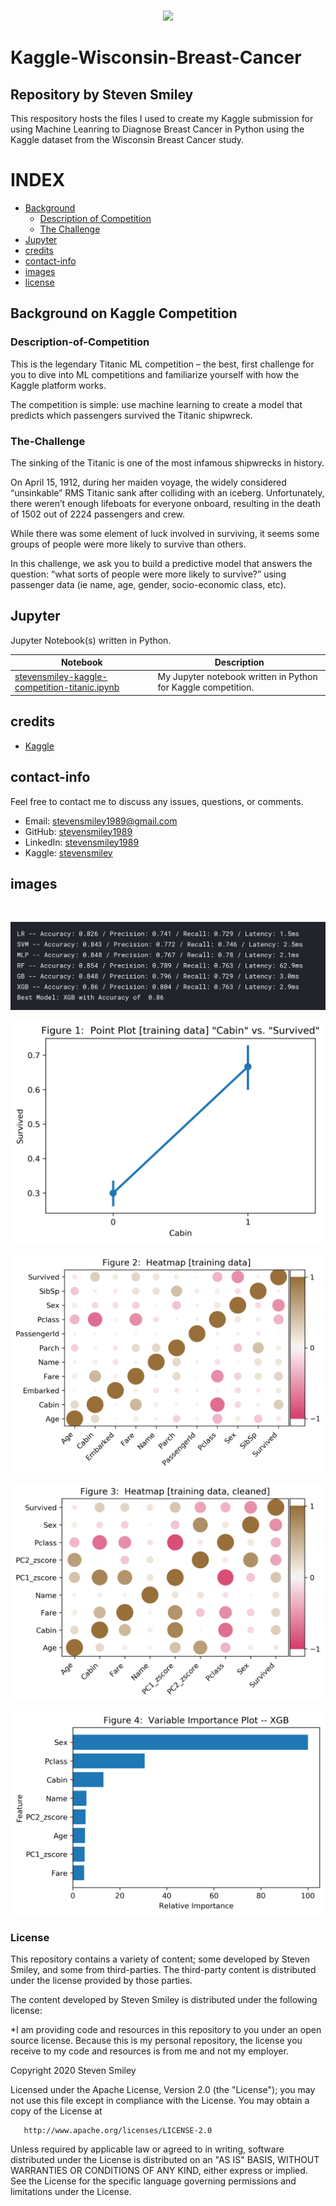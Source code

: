 <br/>
<p align="center">
<img src="https://raw.githubusercontent.com/stevensmiley1989/Kaggle-WisconsinBreastCancer/GitHub_Images/BreastCancer_TitleGIF.gif">
</p>

# Kaggle-Wisconsin-Breast-Cancer
## Repository by Steven Smiley

This respository hosts the files I used to create my Kaggle submission for using Machine Leanring to Diagnose Breast Cancer in Python using the Kaggle dataset from the Wisconsin Breast Cancer study.


# INDEX

* [Background](#Background)
   * [Description of Competition](#Description-of-Competition)
   * [The Challenge](#The-Challenge)
* [Jupyter](#Jupyter)
* [credits](#credits)
* [contact-info](#contact-info)
* [images](#images)
* [license](#license)


## Background on Kaggle Competition
### Description-of-Competition
This is the legendary Titanic ML competition – the best, first challenge for you to dive into ML competitions and familiarize yourself with how the Kaggle platform works.

The competition is simple: use machine learning to create a model that predicts which passengers survived the Titanic shipwreck.

### The-Challenge

The sinking of the Titanic is one of the most infamous shipwrecks in history.

On April 15, 1912, during her maiden voyage, the widely considered “unsinkable” RMS Titanic sank after colliding with an iceberg. Unfortunately, there weren’t enough lifeboats for everyone onboard, resulting in the death of 1502 out of 2224 passengers and crew.

While there was some element of luck involved in surviving, it seems some groups of people were more likely to survive than others.

In this challenge, we ask you to build a predictive model that answers the question: “what sorts of people were more likely to survive?” using passenger data (ie name, age, gender, socio-economic class, etc).

## Jupyter
Jupyter Notebook(s) written in Python.

| Notebook | Description |
|--------------------------------------------------------------------------------------------------------------|-------------------------------------------------------------------------------------------------------------------------------------------------------------------|
| [stevensmiley-kaggle-competition-titanic.ipynb](http://nbviewer.ipython.org/github/stevensmiley1989/Kaggle-Titanic/blob/master/Jupyter/stevensmiley-kaggle-competition-titanic.ipynb) | My Jupyter notebook written in Python for Kaggle competition. |


## credits

* [Kaggle](https://www.kaggle.com/)

## contact-info

Feel free to contact me to discuss any issues, questions, or comments.

* Email: [stevensmiley1989@gmail.com](mailto:stevensmiley1989@gmail.com)
* GitHub: [stevensmiley1989](https://github.com/stevensmiley1989)
* LinkedIn: [stevensmiley1989](https://www.linkedin.com/in/stevensmiley1989)
* Kaggle: [stevensmiley](https://www.kaggle.com/stevensmiley)

## images

<br/>
<p align="center">
<img src="https://raw.githubusercontent.com/stevensmiley1989/Kaggle-Titanic/master/images/Figure0.png">
</p>

<p align="center">
<img src="https://raw.githubusercontent.com/stevensmiley1989/Kaggle-Titanic/master/images/Figure1.png">
<br/>
</p>

<p align="center">
<img src="https://raw.githubusercontent.com/stevensmiley1989/Kaggle-Titanic/master/images/Figure2.png">
<br/>
</p>

<p align="center">
<img src="https://raw.githubusercontent.com/stevensmiley1989/Kaggle-Titanic/master/images/Figure3.png">
<br/>
</p>

<p align="center">
<img src="https://raw.githubusercontent.com/stevensmiley1989/Kaggle-Titanic/master/images/Figure4.png">
<br/>
</p>


### License

This repository contains a variety of content; some developed by Steven Smiley, and some from third-parties.  The third-party content is distributed under the license provided by those parties.

The content developed by Steven Smiley is distributed under the following license:

*I am providing code and resources in this repository to you under an open source license.  Because this is my personal repository, the license you receive to my code and resources is from me and not my employer. 

   Copyright 2020 Steven Smiley

   Licensed under the Apache License, Version 2.0 (the "License");
   you may not use this file except in compliance with the License.
   You may obtain a copy of the License at

       http://www.apache.org/licenses/LICENSE-2.0

   Unless required by applicable law or agreed to in writing, software
   distributed under the License is distributed on an "AS IS" BASIS,
   WITHOUT WARRANTIES OR CONDITIONS OF ANY KIND, either express or implied.
   See the License for the specific language governing permissions and
   limitations under the License.
   
